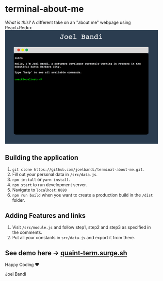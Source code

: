 # terminal-about-me
*What is this?* A different take on an "about me" webpage using React+Redux  
![terminal](media.png)

## Building the application
1. `git clone https://github.com/joelbandi/terminal-about-me.git`.
2. Fill out your personal data in `/src/data.js`.
3. `npm install` or `yarn install`.
4. `npm start` to run development server.
5. Navigate to `localhost:8080`
6. `npm run build` when you want to create a production build in the `/dist` folder.

## Adding Features and links
1. Visit `/src/module.js` and follow step1, step2 and step3 as specified in the comments.
2. Put all your constants in `src/data.js` and export it from there.

See demo here -> [quaint-term.surge.sh](http://quaint-term.surge.sh/)
---

Happy Coding :heart:

Joel Bandi
